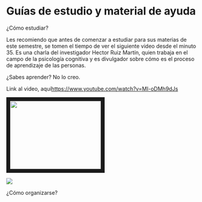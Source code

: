 # Guías de estudio y material de ayuda

¿Cómo estudiar?

Les recomiendo que antes de comenzar a estudiar para sus materias de este semestre, se tomen el tiempo de ver el siguiente video desde el minuto 35. Es una charla del investigador Hector Ruiz Martín, quien trabaja en el campo de la psicología cognitiva y es divulgador sobre cómo es el proceso de aprendizaje de las personas.

¿Sabes aprender? No lo creo.

Link al video, aquí<https://www.youtube.com/watch?v=MI-oDMh9dJs>

<a href="http://www.youtube.com/watch?feature=player_embedded&v=MI-oDMh9dJs
" target="_blank"><img src="http://img.youtube.com/vi/MI-oDMh9dJs/0.jpg" 
 width="240" height="180" border="10" /></a>


[![](http://img.youtube.com/vi/MI-oDMh9dJs/0.jpg)](http://www.youtube.com/watch?v=MI-oDMh9dJs)



¿Cómo organizarse?



